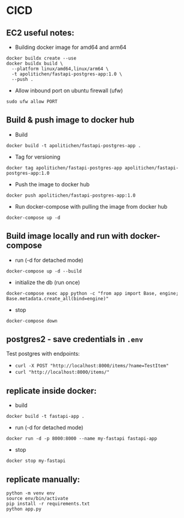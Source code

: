 # CICD

## EC2 useful notes:

* Building docker image for amd64 and arm64
```
docker buildx create --use 
docker buildx build \
  --platform linux/amd64,linux/arm64 \
  -t apolitichen/fastapi-postgres-app:1.0 \
  --push .  
```

* Allow inbound port on ubuntu firewall (ufw)
```
sudo ufw allow PORT
```

### 

## Build & push image to docker hub
* Build
```
docker build -t apolitichen/fastapi-postgres-app .
```
* Tag for versioning
```
docker tag apolitichen/fastapi-postgres-app apolitichen/fastapi-postgres-app:1.0
```
* Push the image to docker hub
```
docker push apolitichen/fastapi-postgres-app:1.0
```
* Run docker-compose with pulling the image from docker hub
```
docker-compose up -d
```

## Build image locally and run with docker-compose
* run (-d for detached mode)
```
docker-compose up -d --build
```
* initialize the db (run once)
```
docker-compose exec app python -c "from app import Base, engine; Base.metadata.create_all(bind=engine)"
```
* stop
```
docker-compose down
```

## postgres2 - save credentials in `.env`

Test postgres with endpoints:
* `curl -X POST "http://localhost:8000/items/?name=TestItem"`
* `curl "http://localhost:8000/items/"`

## replicate inside docker:
* build
```
docker build -t fastapi-app .
```
* run (-d for detached mode)
```
docker run -d -p 8000:8000 --name my-fastapi fastapi-app
```
* stop
```
docker stop my-fastapi
```

## replicate manually:
```
python -m venv env
source env/bin/activate
pip install -r requirements.txt
python app.py
```